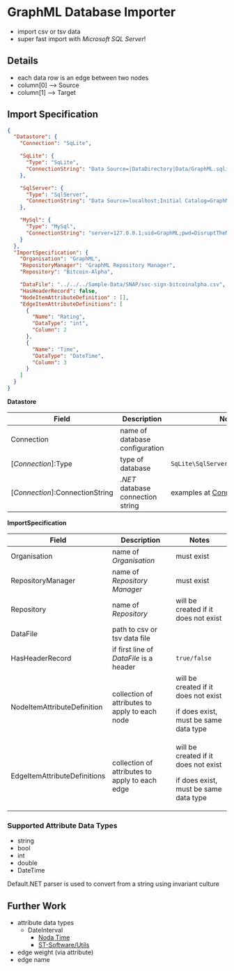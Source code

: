 # GraphML Database Importer
* import csv or tsv data
* super fast import with _Microsoft SQL Server_!

## Details
* each data row is an edge between two nodes
* column[0] --> Source
* column[1] --> Target

## Import Specification

```json
{
  "Datastore": {
    "Connection": "SqLite",

    "SqLite": {
      "Type": "SqLite",
      "ConnectionString": "Data Source=|DataDirectory|Data/GraphML.sqlite3;"
    },

    "SqlServer": {
      "Type": "SqlServer",
      "ConnectionString": "Data Source=localhost;Initial Catalog=GraphML;Integrated Security=True;MultipleActiveResultSets=True;"
    },

    "MySql": {
      "Type": "MySql",
      "ConnectionString": "server=127.0.0.1;uid=GraphML;pwd=DisruptTheMarket;database=GraphML;SslMode=none"
    }
  },
  "ImportSpecification": {
    "Organisation": "GraphML",
    "RepositoryManager": "GraphML Repository Manager",
    "Repository": "Bitcoin-Alpha",

    "DataFile": "../../../Sample-Data/SNAP/soc-sign-bitcoinalpha.csv",
    "HasHeaderRecord": false,
    "NodeItemAttributeDefinition" : [],
    "EdgeItemAttributeDefinitions": [
      {
        "Name": "Rating",
        "DataType": "int",
        "Column": 2
      },
      {
        "Name": "Time",
        "DataType": "DateTime",
        "Column": 3
      }
    ]
  }
}
```
**Datastore**

| Field | Description | Notes |
|-------|-------------|-------|
| Connection | name of database configuration |  |
| [_Connection_]:Type | type of database | `SqLite\SqlServer\MySql\PostgreSql` |
| [_Connection_]:ConnectionString | _.NET_ database connection string | examples at [ConnectonStrings.com](https://www.connectionstrings.com/) |

**ImportSpecification**

| Field | Description | Notes |
|-------|-------------|-------|
| Organisation | name of _Organisation_ | must exist |
| RepositoryManager | name of _Repository Manager_ | must exist |
| Repository | name of _Repository_ | will be created if it does not exist |
| DataFile | path to csv or tsv data file |  |
| HasHeaderRecord | if first line of _DataFile_ is a header | `true/false` |
| NodeItemAttributeDefinition | collection of attributes to apply to each node | will be created if it does not exist<p/>if does exist, must be same data type |
| EdgeItemAttributeDefinitions | collection of attributes to apply to each edge | will be created if it does not exist<p/>if does exist, must be same data type |

### Supported Attribute Data Types
* string
* bool
* int
* double
* DateTime

Default.NET parser is used to convert from a string using invariant culture

## Further Work
* attribute data types
    * DateInterval
      * [Noda Time](https://nodatime.org/2.0.x/api/NodaTime.DateInterval.html)
      * [ST-Software/Utils](https://github.com/ST-Software/Utils/blob/master/src/DateTimeUtils.cs)
* edge weight (via attribute)
* edge name

